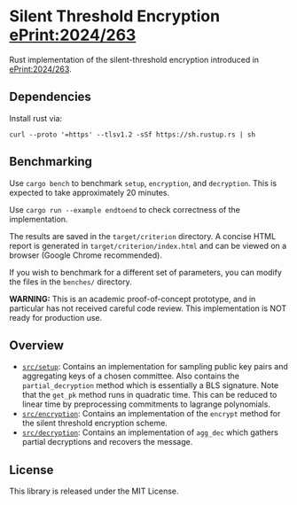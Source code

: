 # Silent Threshold Encryption [ePrint:2024/263](https://eprint.iacr.org/2024/263)

Rust implementation of the silent-threshold encryption introduced in [ePrint:2024/263](https://eprint.iacr.org/2024/263).

## Dependencies
Install rust via:

```curl --proto '=https' --tlsv1.2 -sSf https://sh.rustup.rs | sh```

## Benchmarking
Use ```cargo bench``` to benchmark `setup`, `encryption`, and `decryption`. This is expected to take approximately 20 minutes.

Use ```cargo run --example endtoend``` to check correctness of the implementation.

The results are saved in the `target/criterion` directory. A concise HTML report is generated in `target/criterion/index.html` and can be viewed on a browser (Google Chrome recommended).

If you wish to benchmark for a different set of parameters, you can modify the files in the `benches/` directory. 

**WARNING:** This is an academic proof-of-concept prototype, and in particular has not received careful code review. This implementation is NOT ready for production use.

## Overview
* [`src/setup`](src/setup.rs): Contains an implementation for sampling public key pairs and aggregating keys of a chosen committee. Also contains the `partial_decryption` method which is essentially a BLS signature. Note that the `get_pk` method runs in quadratic time. This can be reduced to linear time by preprocessing commitments to lagrange polynomials.
* [`src/encryption`](src/encryption.rs): Contains an implementation of the `encrypt` method for the silent threshold encryption scheme.
* [`src/decryption`](src/decryption.rs): Contains an implementation of `agg_dec` which gathers partial decryptions and recovers the message.

## License
This library is released under the MIT License.
